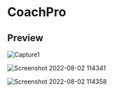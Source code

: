 # CoachPro

## Preview

![Capture1](https://user-images.githubusercontent.com/63926259/182356431-befe38dd-a643-4f87-8ead-4bb26eb2c312.JPG)

![Screenshot 2022-08-02 114341](https://user-images.githubusercontent.com/63926259/182356437-8991d5b4-d352-4d77-8e0d-9fc4f5aeb2b2.png)

![Screenshot 2022-08-02 114358](https://user-images.githubusercontent.com/63926259/182356440-129b1eae-fa41-497b-ba20-a5b73dd72d34.png)

